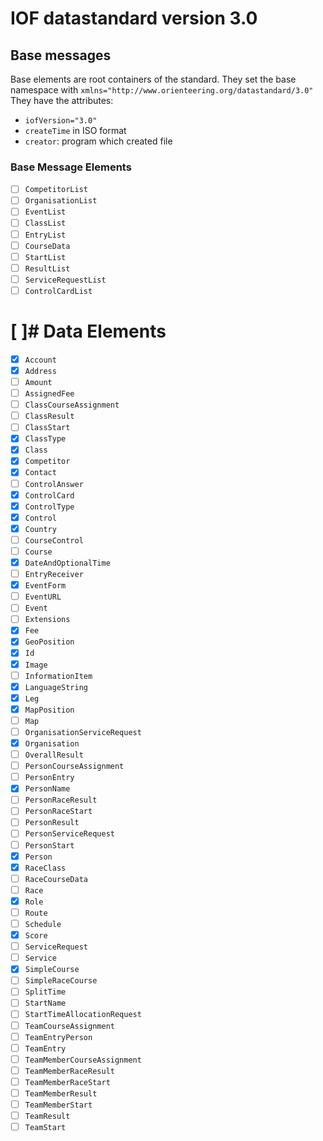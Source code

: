# IOF datastandard version 3.0

## Base messages
Base elements are root containers of the standard.
They set the base namespace with
`xmlns="http://www.orienteering.org/datastandard/3.0"`
They have the attributes:
- `iofVersion="3.0"`
- `createTime` in ISO format
- `creator`: program which created file

### Base Message Elements
- [ ] `CompetitorList`
- [ ] `OrganisationList`
- [ ] `EventList`
- [ ] `ClassList`
- [ ] `EntryList`
- [ ] `CourseData`
- [ ] `StartList`
- [ ] `ResultList`
- [ ] `ServiceRequestList`
- [ ] `ControlCardList`

# [ ]# Data Elements
- [X] `Account`
- [X] `Address`
- [ ] `Amount`
- [ ] `AssignedFee`
- [ ] `ClassCourseAssignment`
- [ ] `ClassResult`
- [ ] `ClassStart`
- [X] `ClassType`
- [X] `Class`
- [X] `Competitor`
- [X] `Contact`
- [ ] `ControlAnswer`
- [X] `ControlCard`
- [X] `ControlType`
- [X] `Control`
- [X] `Country`
- [ ] `CourseControl`
- [ ] `Course`
- [X] `DateAndOptionalTime`
- [ ] `EntryReceiver`
- [X] `EventForm`
- [ ] `EventURL`
- [ ] `Event`
- [ ] `Extensions`
- [X] `Fee`
- [X] `GeoPosition`
- [X] `Id`
- [X] `Image`
- [ ] `InformationItem`
- [X] `LanguageString`
- [X] `Leg`
- [X] `MapPosition`
- [ ] `Map`
- [ ] `OrganisationServiceRequest`
- [X] `Organisation`
- [ ] `OverallResult`
- [ ] `PersonCourseAssignment`
- [ ] `PersonEntry`
- [X] `PersonName`
- [ ] `PersonRaceResult`
- [ ] `PersonRaceStart`
- [ ] `PersonResult`
- [ ] `PersonServiceRequest`
- [ ] `PersonStart`
- [X] `Person`
- [X] `RaceClass`
- [ ] `RaceCourseData`
- [ ] `Race`
- [X] `Role`
- [ ] `Route`
- [ ] `Schedule`
- [X] `Score`
- [ ] `ServiceRequest`
- [ ] `Service`
- [X] `SimpleCourse`
- [ ] `SimpleRaceCourse`
- [ ] `SplitTime`
- [ ] `StartName`
- [ ] `StartTimeAllocationRequest`
- [ ] `TeamCourseAssignment`
- [ ] `TeamEntryPerson`
- [ ] `TeamEntry`
- [ ] `TeamMemberCourseAssignment`
- [ ] `TeamMemberRaceResult`
- [ ] `TeamMemberRaceStart`
- [ ] `TeamMemberResult`
- [ ] `TeamMemberStart`
- [ ] `TeamResult`
- [ ] `TeamStart`
